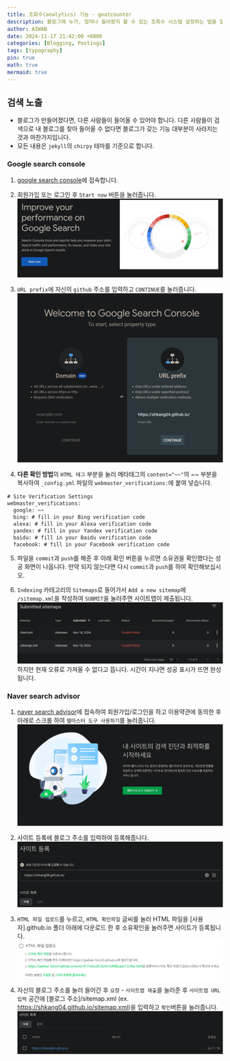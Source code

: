 ```yaml
---
title: 조회수(analytics) 기능 - goatcounter
description: 블로그에 누가, 얼마나 들어왔지 볼 수 있는 조회수 시스템 설정하는 법을 알려줍니다.
author: AIWAB
date: 2024-11-17 21:42:00 +0800
categories: [Blogging, Postings]
tags: [typography]
pin: true
math: true
mermaid: true
---
```


## 검색 노출
- 블로그가 만들어졌다면, 다른 사람들이 들어올 수 있어야 합니다. 다른 사람들이 검색으로 내 블로그를 찾아 들어올 수 없다면 블로그가 갖는 기능 대부분이 사라지는 것과 마찬가지입니다.
- 모든 내용은 `jekyll`의 `chirpy` 테마를 기준으로 합니다.

### Google search console

1. [google search console](https://search.google.com/search-console/about)에 접속합니다.
   
2. 회원가입 또는 로그인 후 `Start now` 버튼을 눌러줍니다.
   ![start now를 누르세요.](/assets/img/md_img/start_now.png)

3. `URL prefix`에 자신의 `github` 주소를 입력하고 `CONTINUE`를 눌러줍니다.
   ![URL prefix에 주소 입력](/assets/img/md_img/URL_prefix.png)

4. **다른 확인 방법**의 `HTML 태그` 부분을 눌러 메타태그의 `content="~~"`의 ~~ 부분을 복사하여 `_config.yml` 파일의 `webmaster_verifications:`에 붙여 넣습니다.
``` title:"Site Verification Settings"
# Site Verification Settings
webmaster_verifications:
  google: ~~
  bing: # fill in your Bing verification code
  alexa: # fill in your Alexa verification code
  yandex: # fill in your Yandex verification code
  baidu: # fill in your Baidu verification code
  facebook: # fill in your Facebook verification code   
```

5. 파일을 `commit`과 `push`를 해준 후 아래 확인 버튼을 누르면 소유권을 확인했다는 성공 화면이 나옵니다. 만약 되지 않는다면 다시 `commit`과 `push`를 하여 확인해보십시오.
   
6. `Indexing` 카테고리의 `Sitemaps`로 들어가서 `Add a new sitemap`에 `/sitemap.xml`을 작성하여 `SUBMIT`을 눌러주면 사이트맵이 제출됩니다.
   ![counldn't fetch 오류가 날 수 있음](/assets/img/md_img/couldn't_fetch.png)
   하지만 현재 오류로 가져올 수 없다고 뜹니다. 시간이 지나면 성공 표시가 뜨면 완성됩니다.

### Naver search advisor

1. [naver search advisor](https://searchadvisor.naver.com/)에 접속하여 회원가입/로그인을 하고 이용약관에 동의한 후 아래로 스크롤 하여 `웹마스터 도구 사용하기`를 눌러줍니다.
   ![웹마스터 도구 사용하기 click](/assets/img/md_img/webmaster_tool.png)

2. 사이트 등록에 블로그 주소를 입력하여 등록해줍니다.
   ![사이트 등록에 주소 입력](/assets/img/md_img/site_submit.png)

3. `HTML 파일 업로드`를 누르고, `HTML 확인파일` 글씨를 눌러 HTML 파일을 \[사용자].github.io 폴더 아래에 다운로드 한 후 소유확인을 눌러주면 사이트가 등록됩니다.
   ![HTML 파일 업로드 선택](/assets/img/md_img/html_file.png)

4. 자신의 블로그 주소를 눌러 들어간 후 `요청` - `사이트맵 제출`을 눌러준 후 `사이트맵 URL 입력` 공간에 \[블로그 주소]/sitemap.xml (ex. https://shkang04.github.io/sitemap.xml)을 입력하고 `확인`버튼을 눌러줍니다.
   ![자신의 블로그 주소 click](/assets/img/md_img/naver_last.png)